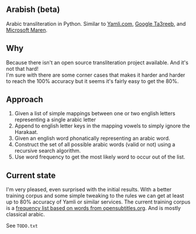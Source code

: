 ## Arabish (beta)

Arabic transliteration in Python. Similar to [Yamli.com](http://yamli.com), [Google Ta3reeb](http://www.google.com/intl/ar/inputtools/cloud/try/), and [Microsoft Maren](http://afkar.microsoft.com/en/maren/).

## Why

Because there isn't an open source transliteration project available. And it's not that hard!  
I'm sure with there are some corner cases that makes it harder and harder to reach the 100% accuracy but it seems it's fairly easy to get the 80%.

## Approach

1. Given a list of simple mappings between one or two english letters representing a single arabic letter
2. Append to english letter keys in the mapping vowels to simply ignore the Harakaat.
2. Given an english word phonatically representing an arabic word.
3. Construct the set of all possible arabic words (valid or not) using a recursive search algorithm.
4. Use word frequency to get the most likely word to occur out of the list.

## Current state

I'm very pleased, even surprised with the initial results. With a better training corpus and some simple tweaking to the rules we can get at least up to 80% accuracy of Yamli or similar services.
The current training corpus is a [frequency list based on words from opensubtitles.org](http://invokeit.wordpress.com/frequency-word-lists/). And is mostly classical arabic.

See `TODO.txt`
